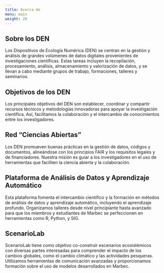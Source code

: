 ```yaml
---
title: Acerca de
menu: main
weight: 20
---
```


## Sobre los DEN

Los Dispositivos de Ecología Numérica (DEN) se centran en la gestión y análisis de grandes volúmenes de datos digitales provenientes de investigaciones científicas. Estas tareas incluyen la recopilación, procesamiento, análisis, almacenamiento y valorización de datos, y se llevan a cabo mediante grupos de trabajo, formaciones, talleres y seminarios.

## Objetivos de los DEN

Los principales objetivos del DEN son establecer, coordinar y compartir recursos técnicos y metodologías innovadoras para apoyar la investigación científica. Así, facilitamos la colaboración y el intercambio de conocimientos entre los investigadores.

## Red “Ciencias Abiertas”

Los DEN promueven buenas prácticas en la gestión de datos, códigos y documentos, alineándose con los principios FAIR y los requisitos legales y de financiadores. Nuestra misión es guiar a los investigadores en el uso de herramientas que faciliten la ciencia abierta y la colaboración.

## Plataforma de Análisis de Datos y Aprendizaje Automático

Esta plataforma fomenta el intercambio científico y la formación en métodos de análisis de datos y aprendizaje automático, incluyendo el aprendizaje profundo. Organizamos talleres desde nivel principiante hasta avanzado para que los miembros y estudiantes de Marbec se perfeccionen en herramientas como R, Python, y SIG.

## ScenarioLab

ScenarioLab tiene como objetivo co-construir escenarios ecosistémicos con diversas partes interesadas para comprender el impacto de los cambios globales, como el cambio climático y las actividades pesqueras. Utilizamos herramientas de comunicación avanzadas y proporcionamos formación sobre el uso de modelos desarrollados en Marbec.
